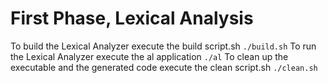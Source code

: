 # First Phase, Lexical Analysis

To build the Lexical Analyzer execute the build script.sh `./build.sh`
To run the Lexical Analyzer execute the al application `./al`
To clean up the executable and the generated code execute the clean script.sh `./clean.sh`